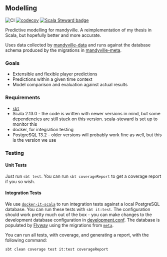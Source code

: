 ## Modelling

![CI](https://github.com/sirgraystar/mandyville-modelling/actions/workflows/ci.yml/badge.svg)
[![codecov](https://codecov.io/gh/sirgraystar/mandyville-modelling/branch/main/graph/badge.svg?token=E901EPLINY)](https://codecov.io/gh/sirgraystar/mandyville-modelling)
[![Scala Steward badge](https://img.shields.io/badge/Scala_Steward-helping-blue.svg?style=flat&logo=data:image/png;base64,iVBORw0KGgoAAAANSUhEUgAAAA4AAAAQCAMAAAARSr4IAAAAVFBMVEUAAACHjojlOy5NWlrKzcYRKjGFjIbp293YycuLa3pYY2LSqql4f3pCUFTgSjNodYRmcXUsPD/NTTbjRS+2jomhgnzNc223cGvZS0HaSD0XLjbaSjElhIr+AAAAAXRSTlMAQObYZgAAAHlJREFUCNdNyosOwyAIhWHAQS1Vt7a77/3fcxxdmv0xwmckutAR1nkm4ggbyEcg/wWmlGLDAA3oL50xi6fk5ffZ3E2E3QfZDCcCN2YtbEWZt+Drc6u6rlqv7Uk0LdKqqr5rk2UCRXOk0vmQKGfc94nOJyQjouF9H/wCc9gECEYfONoAAAAASUVORK5CYII=)](https://scala-steward.org)

Predictive modelling for mandyville. A reimplementation of my thesis
in Scala, but hopefully better and more accurate.

Uses data collected by
[mandyville-data](https://github.com/sirgraystar/mandyville-data)
and runs against the database schema produced by the migrations in
[mandyville-meta](https://github.com/sirgraystar/mandyville-meta).

### Goals
  * Extensible and flexible player predictions
  * Predictions within a given time context
  * Model comparison and evaluation against actual results

### Requirements
  * [`sbt`](https://github.com/sbt/sbt)
  * Scala 2.13.0 - the code is written with newer versions in mind, but some
    dependencies are still stuck on this version. scala-steward is set up
    to monitor this
  * docker, for integration testing
  * PostgreSQL 13.2 - older versions will probably work fine as well, but this
    is the version we use

### Testing

#### Unit Tests

Just run `sbt test`. You can run `sbt coverageReport` to get a
coverage report if you so wish.

#### Integration Tests

We use [`docker-it-scala`](https://github.com/whisklabs/docker-it-scala) to
run integration tests against a local PostgreSQL database. You can run these
tests with `sbt it:test`. The configuration should work pretty much out of the
box - you can make changes to the development database configuration in
[development.conf](/src/main/resources/development.conf). The database is
populated by [Flyway](https://github.com/flyway/flyway/) using the migrations
from [`meta`](https://github.com/sirgraystar/mandyville-meta).

You can run all tests, with coverage, and generating a report, with the
following command:

```bash
sbt clean coverage test it:test coverageReport
```
